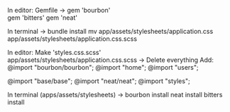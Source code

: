 In editor: 
    Gemfile ->  gem 'bourbon'  
                gem 'bitters'
                gem 'neat' 

In terminal ->  bundle install
                mv app/assets/stylesheets/application.css app/assets/stylesheets/application.css.scss

In editor:
    Make 'styles.css.scss'
    app/assets/stylesheets/application.css.scss ->  Delete everything
                                                    Add: 
@import "bourbon/bourbon";
@import "home";
@import "users";

@import "base/base";
@import "neat/neat";
@import "styles";

In terminal (apps/assets/stylesheets) ->  bourbon install
                                          neat install
                                          bitters install

